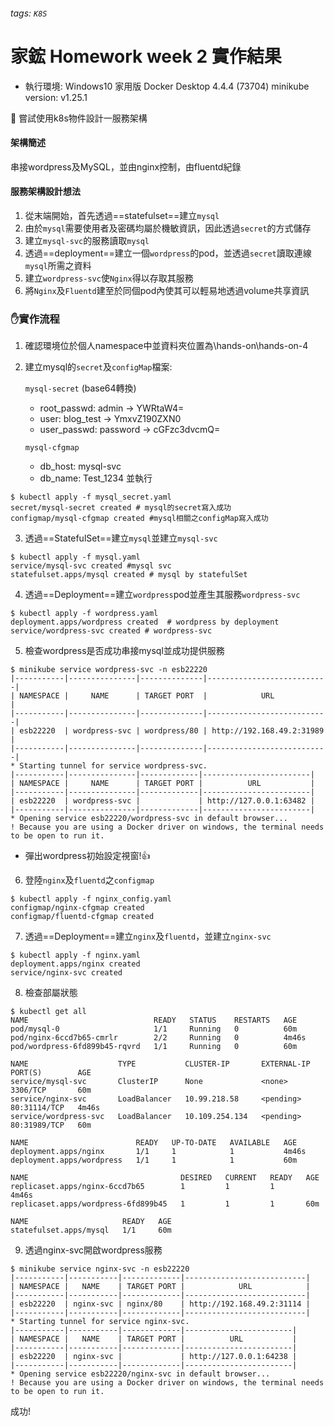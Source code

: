 ###### tags: `K8S`
# 家鋐 Homework week 2 實作結果
- 執行環境: Windows10 家用版
Docker Desktop 4.4.4 (73704) 
minikube version: v1.25.1

:dart: 嘗試使用k8s物件設計一服務架構
#### 架構簡述
串接wordpress及MySQL，並由nginx控制，由fluentd紀錄

#### 服務架構設計想法
1. 從末端開始，首先透過==statefulset==建立`mysql`
2. 由於`mysql`需要使用者及密碼均屬於機敏資訊，因此透過`secret`的方式儲存
3. 建立`mysql-svc`的服務讀取`mysql`
4. 透過==deployment==建立一個`wordpress`的pod，並透過`secret`讀取連線`mysql`所需之資料
5. 建立`wordpress-svc`使`Nginx`得以存取其服務
6. 將`Nginx`及`Fluentd`建至於同個pod內使其可以輕易地透過volume共享資訊

### :hand:實作流程
1. 確認環境位於個人namespace中並資料夾位置為\hands-on\hands-on-4
2. 建立mysql的`secret`及`configMap`檔案:

    `mysql-secret` (base64轉換)
    - root_passwd: admin -> YWRtaW4=
    - user: blog_test -> YmxvZ190ZXN0
    - user_passwd: password -> cGFzc3dvcmQ=

    `mysql-cfgmap`
    
    - db_host: mysql-svc
    - db_name: Test_1234
並執行
```bash=
$ kubectl apply -f mysql_secret.yaml
secret/mysql-secret created # mysql的secret寫入成功
configmap/mysql-cfgmap created #mysql相關之configMap寫入成功
```

3. 透過==StatefulSet==建立`mysql`並建立`mysql-svc`
```bash=
$ kubectl apply -f mysql.yaml 
service/mysql-svc created #mysql svc
statefulset.apps/mysql created # mysql by statefulSet
```

4. 透過==Deployment==建立`wordpress`pod並產生其服務`wordpress-svc`
```bash=
$ kubectl apply -f wordpress.yaml
deployment.apps/wordpress created  # wordpress by deployment
service/wordpress-svc created # wordpress-svc
```
5. 檢查wordpress是否成功串接mysql並成功提供服務
```bash=
$ minikube service wordpress-svc -n esb22220
|-----------|---------------|--------------|---------------------------|
| NAMESPACE |     NAME      | TARGET PORT  |            URL            |
|-----------|---------------|--------------|---------------------------|
| esb22220  | wordpress-svc | wordpress/80 | http://192.168.49.2:31989 |
|-----------|---------------|--------------|---------------------------|
* Starting tunnel for service wordpress-svc.
|-----------|---------------|-------------|------------------------|
| NAMESPACE |     NAME      | TARGET PORT |          URL           |
|-----------|---------------|-------------|------------------------|
| esb22220  | wordpress-svc |             | http://127.0.0.1:63482 |
|-----------|---------------|-------------|------------------------|
* Opening service esb22220/wordpress-svc in default browser...
! Because you are using a Docker driver on windows, the terminal needs to be open to run it.
```

- 彈出wordpress初始設定視窗!:+1: 

6. 登陸`nginx`及`fluentd`之`configmap`
```bash=
$ kubectl apply -f nginx_config.yaml
configmap/nginx-cfgmap created 
configmap/fluentd-cfgmap created
```

7. 透過==Deployment==建立`nginx`及`fluentd`，並建立`nginx-svc`
```bash=
$ kubectl apply -f nginx.yaml                                                                                                                 deployment.apps/nginx created
service/nginx-svc created
```
8. 檢查部屬狀態
```bash=
$ kubectl get all
NAME                            READY   STATUS    RESTARTS   AGE
pod/mysql-0                     1/1     Running   0          60m
pod/nginx-6ccd7b65-cmrlr        2/2     Running   0          4m46s
pod/wordpress-6fd899b45-rqvrd   1/1     Running   0          60m

NAME                    TYPE           CLUSTER-IP       EXTERNAL-IP   PORT(S)        AGE
service/mysql-svc       ClusterIP      None             <none>        3306/TCP       60m
service/nginx-svc       LoadBalancer   10.99.218.58     <pending>     80:31114/TCP   4m46s
service/wordpress-svc   LoadBalancer   10.109.254.134   <pending>     80:31989/TCP   60m

NAME                        READY   UP-TO-DATE   AVAILABLE   AGE
deployment.apps/nginx       1/1     1            1           4m46s
deployment.apps/wordpress   1/1     1            1           60m

NAME                                  DESIRED   CURRENT   READY   AGE
replicaset.apps/nginx-6ccd7b65        1         1         1       4m46s
replicaset.apps/wordpress-6fd899b45   1         1         1       60m

NAME                     READY   AGE
statefulset.apps/mysql   1/1     60m
```
9. 透過nginx-svc開啟wordpress服務
```bash=
$ minikube service nginx-svc -n esb22220
|-----------|-----------|-------------|---------------------------|
| NAMESPACE |   NAME    | TARGET PORT |            URL            |
|-----------|-----------|-------------|---------------------------|
| esb22220  | nginx-svc | nginx/80    | http://192.168.49.2:31114 |
|-----------|-----------|-------------|---------------------------|
* Starting tunnel for service nginx-svc.
|-----------|-----------|-------------|------------------------|
| NAMESPACE |   NAME    | TARGET PORT |          URL           |
|-----------|-----------|-------------|------------------------|
| esb22220  | nginx-svc |             | http://127.0.0.1:64238 |
|-----------|-----------|-------------|------------------------|
* Opening service esb22220/nginx-svc in default browser...
! Because you are using a Docker driver on windows, the terminal needs to be open to run it.
```
成功!
